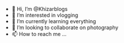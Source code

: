 - 👋 Hi, I’m @Khizarblogs
- 👀 I’m interested in vlogging
- 🌱 I’m currently learning everything
- 💞️ I’m looking to collaborate on photography
- 📫 How to reach me ...

<!---
Khizarblogs/Khizarblogs is a ✨ special ✨ repository because its `README.md` (this file) appears on your GitHub profile.
You can click the Preview link to take a look at your changes.
--->
